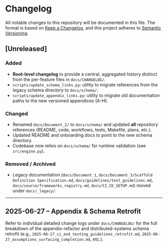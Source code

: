 # Changelog

All notable changes to this repository will be documented in this file. The
format is based on [Keep a Changelog](https://keepachangelog.com/en/1.0.0/),
and this project adheres to [Semantic Versioning](https://semver.org/spec/v2.0.0.html).

## [Unreleased]

### Added
- **Root-level changelog** to provide a central, aggregated history distinct
  from the per-feature files in `docs/CHANGELOG/`.
- `scripts/update_schema_links.py`: utility to migrate references from the
  legacy schema directory to `docs/schema/`.
- `scripts/update_appendix_links.py`: utility to migrate old documentation
  paths to the new versioned appendices (A–H).

### Changed
- Renamed `docs/Document_2/` to `docs/schema/` and updated **all** repository
  references (README, code, workflows, tests, Makefile, plans, etc.).
- Updated README and onboarding docs to point to the new schema directory.
- Codebase now relies on `docs/schema/` for runtime validation (see
  `src/engine.py`).

### Removed / Archived
- Legacy documentation (`docs/Document_1`, `docs/Document_3/Scaffold Definition Specification.md`,
  `docs/guidelines/test_guidelines.md`, `docs/source/frameworks_registry.md`,
  `docs/CI_CD_SETUP.md`) moved under `docs/_legacy/`.

---

## 2025-06-27 – Appendix & Schema Retrofit

Refer to individual detailed change logs under `docs/CHANGELOG/` for the full
breakdown of the appendix-refactor and distributed-systems schema retrofit
(e.g., `2025-06-27_ci_and_testing_guidelines_retrofit.md`,
`2025-06-27_assumptions_surfacing_completion.md`, etc.). 